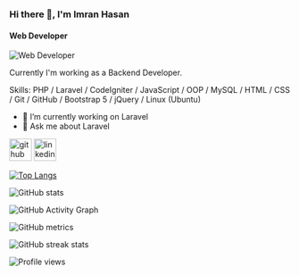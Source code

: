<!--
### Hi there 👋



**Imran-Hsn/Imran-Hsn** is a ✨ _special_ ✨ repository because its `README.md` (this file) appears on your GitHub profile.

Here are some ideas to get you started:

- 🔭 I’m currently working on Laravel
- 🌱 I’m currently learning New technologies
- 👯 I’m looking to collaborate on GitHub

- 🤔 I’m looking for help with ... 
- 💬 Ask me about ...
- 📫 How to reach me: ...
- 😄 Pronouns: ...
- ⚡ Fun fact: ...


-->

### Hi there 👋, I'm Imran Hasan
#### Web Developer
![Web Developer](https://media-exp1.licdn.com/dms/image/D5616AQGfWITrf1SPuw/profile-displaybackgroundimage-shrink_350_1400/0/1667641049910?e=1672876800&v=beta&t=2_qFth7axt80OO0XyBkpVgdLWF6r7t35wUfQTyyNDJc)

Currently I'm working as a Backend Developer. 




Skills: PHP / Laravel / CodeIgniter / JavaScript / OOP / MySQL / HTML / CSS / Git / GitHub / Bootstrap 5 / jQuery / Linux (Ubuntu)

- 🔭 I’m currently working on Laravel 
- 💬 Ask me about Laravel



[<img src='https://cdn.jsdelivr.net/npm/simple-icons@3.0.1/icons/github.svg' alt='github' height='40'>](https://github.com/Imran-Hsan)  [<img src='https://cdn.jsdelivr.net/npm/simple-icons@3.0.1/icons/linkedin.svg' alt='linkedin' height='40'>](https://www.linkedin.com/in/imran-hasanpi/)  
 

[![Top Langs](https://github-readme-stats.vercel.app/api/top-langs/?username=Imran-Hsn)](https://github.com/anuraghazra/github-readme-stats)

![GitHub stats](https://github-readme-stats.vercel.app/api?username=Imran-Hsn&show_icons=true&count_private=true)  

![GitHub Activity Graph](https://activity-graph.herokuapp.com/graph?username=Imran-Hsn)  

![GitHub metrics](https://metrics.lecoq.io/Imran-Hsn)  

![GitHub streak stats](https://github-readme-streak-stats.herokuapp.com/?user=Imran-Hsn)  

![Profile views](https://gpvc.arturio.dev/Imran-Hsn)  





























